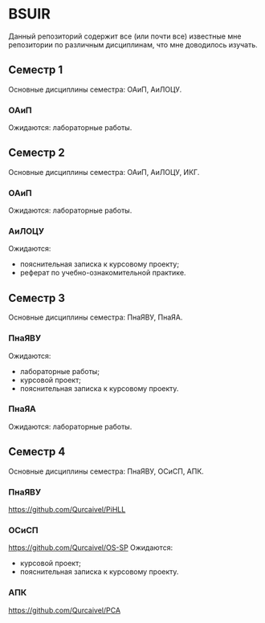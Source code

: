 # BSUIR
Данный репозиторий содержит все (или почти все) известные мне репозитории по различным дисциплинам, что мне доводилось изучать.

## Семестр 1
Основные дисциплины семестра: ОАиП, АиЛОЦУ.
### ОАиП
Ожидаются: лабораторные работы.

## Семестр 2
Основные дисциплины семестра: ОАиП, АиЛОЦУ, ИКГ.
### ОАиП
Ожидаются: лабораторные работы.
### АиЛОЦУ
Ожидаются:
- пояснительная записка к курсовому проекту;
- реферат по учебно-ознакомительной практике.

## Семестр 3
Основные дисциплины семестра: ПнаЯВУ, ПнаЯА.
### ПнаЯВУ
Ожидаются:
- лабораторные работы;
- курсовой проект;
- пояснительная записка к курсовому проекту.
### ПнаЯА
Ожидаются: лабораторные работы.

## Семестр 4
Основные дисциплины семестра: ПнаЯВУ, ОСиСП, АПК.
### ПнаЯВУ
https://github.com/Qurcaivel/PiHLL
### ОСиСП
https://github.com/Qurcaivel/OS-SP
Ожидаются:
- курсовой проект;
- пояснительная записка к курсовому проекту.
### АПК
https://github.com/Qurcaivel/PCA
